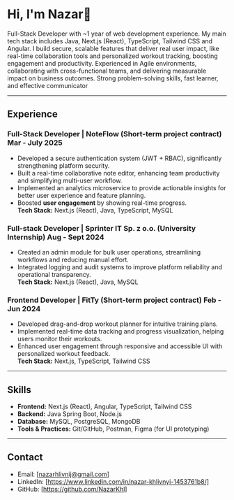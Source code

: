 # Hi, I'm Nazar👋

Full-Stack Developer with ~1 year of web development experience. My main tech stack includes Java, Next.js (React), TypeScript, Tailwind CSS and Angular. I build secure, scalable features that deliver real user impact, like real-time collaboration tools and personalized workout tracking, boosting engagement and productivity. Experienced in Agile environments, collaborating with cross-functional teams, and delivering measurable impact on business outcomes. Strong problem-solving skills, fast learner, and effective communicator

---

## Experience

### Full-Stack Developer | NoteFlow (Short-term project contract) Mar - July 2025
-  Developed a secure authentication system (JWT + RBAC), significantly strengthening platform security. 
- Built a real-time collaborative note editor, enhancing team productivity and simplifying multi-user workflow. 
-  Implemented an analytics microservice to provide actionable insights for better user experience and feature planning.
- Boosted **user engagement** by showing real-time progress.  
**Tech Stack:** Next.js (React), Java, TypeScript, MySQL

### Full-stack Developer | Sprinter IT Sp. z o.o. (University Internship) Aug - Sept 2024
- Created an admin module for bulk user operations, streamlining workflows and reducing manual effort.
-  Integrated logging and audit systems to improve platform reliability and operational transparency.  
**Tech Stack:** Next.js (React), Java, MySQL

###  Frontend Developer | FitTy (Short-term project contract) Feb - Jun 2024
- Developed drag-and-drop workout planner for intuitive training plans.  
- Implemented real-time data tracking and progress visualization, helping users monitor their workouts.
- Enhanced user engagement through responsive and accessible UI with personalized workout feedback.  
**Tech Stack:** Next.js, TypeScript, Tailwind CSS

---

## Skills
- **Frontend:** Next.js (React), Angular, TypeScript, Tailwind CSS  
- **Backend:** Java Spring Boot, Node.js
- **Database:** MySQL,  PostgreSQL, MongoDB
- **Tools & Practices:** Git/GitHub, Postman, Figma (for UI prototyping) 

---

## Contact
- Email: [nazarhlivnij@gmail.com]  
- LinkedIn: [https://www.linkedin.com/in/nazar-khlivnyi-1453761b8/]  
- GitHub: [https://github.com/NazarKhl]
